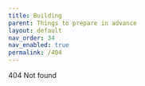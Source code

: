 ```yaml
---
title: Building
parent: Things to prepare in advance
layout: default
nav_order: 34
nav_enabled: true
permalink: /404
---
```


404 Not found